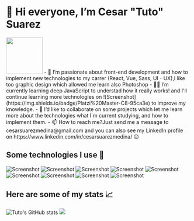 # 👋 Hi everyone, I’m Cesar "Tuto" Suarez
<img src="https://media1.giphy.com/media/6Z9x4RzAbYEosHYth9/giphy.gif" width="100" height="100">
- 💚 I’m passionate about front-end development and how to implement new technologies to my carrer (React, Vue, Sass, UI - UX),I like too graphic design which allowed me learn also Photoshop 
- 👨‍💻 I’m currently learning deep JavaScript to understad how it really works! and I'll continue learning more technologies on ![Screenshot](https://img.shields.io/badge/Platzi%20Master-C8-95ca3e) to improve my knowledge.
- 🤝 I’d like to collaborate on some projects which let me learn more about the technologies what I´m current studying, and how to implement them.
- 📫 How to reach me?Just send me a message to cesarsuarezmedina@gmail.com and you can also see my LinkedIn profile on https://www.linkedin.com/in/cesarsuarezmedina/ 😉

## Some technologies I use 🚀
![Screenshot](https://img.shields.io/badge/HTML5-E34F26?style=for-the-badge&logo=html5&logoColor=white) ![Screenshot](https://img.shields.io/badge/CSS3-1572B6?style=for-the-badge&logo=css3&logoColor=white) ![Screenshot](https://img.shields.io/badge/JavaScript-323330?style=for-the-badge&logo=javascript&logoColor=F7DF1E) ![Screenshot](https://img.shields.io/badge/React-20232A?style=for-the-badge&logo=react&logoColor=61DAFB) ![Screenshot](https://img.shields.io/badge/Git-F05032?style=for-the-badge&logo=git&logoColor=white) ![Screenshot](https://img.shields.io/badge/GitHub-100000?style=for-the-badge&logo=github&logoColor=white) ![Screenshot](https://img.shields.io/badge/Visual_Studio_Code-0078D4?style=for-the-badge&logo=visual%20studio%20code&logoColor=white) ![Screenshot](https://img.shields.io/badge/Adobe-Photoshop-31A8FF?style=for-the-badge&logo=Adobe-Photoshop&labelColor=0a446b&logoWidth=15) ![Screenshot](https://img.shields.io/badge/Figma-F24E1E?style=for-the-badge&logo=figma&logoColor=white)

## Here are some of my stats 📈

![Tuto's GitHub stats](https://github-readme-stats.vercel.app/api?username=CesarSuarezWD&show_icons=true&theme=dark)
![](https://api.visitorbadge.io/api/VisitorHit?user=CesarSuarezWD&repo=github-visitors-badge&countColor=%2395ca3e)



<!---
CesarSuarezWD/CesarSuarezWD is a ✨ special ✨ repository because its `README.md` (this file) appears on your GitHub profile.
You can click the Preview link to take a look at your changes.
--->
